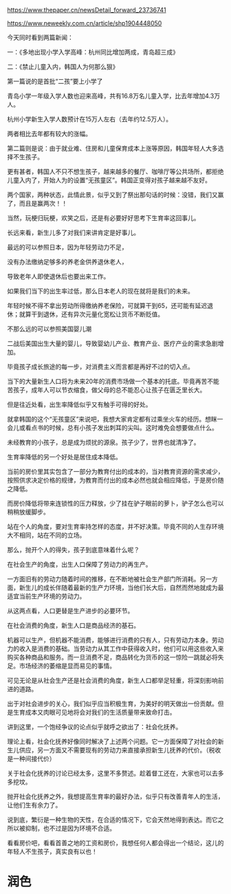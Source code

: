 

https://www.thepaper.cn/newsDetail_forward_23736741

https://www.neweekly.com.cn/article/shp1904448050


今天同时看到两篇新闻：

一：《多地出现小学入学高峰：杭州同比增加两成，青岛超三成》

二：《禁止儿童入内，韩国人为何那么狠》

第一篇说的是首批“二孩”要上小学了

青岛小学一年级入学人数也迎来高峰，共有16.8万名儿童入学，比去年增加4.3万人。

杭州小学新生入学人数预计在15万人左右（去年约12.5万人）。

两者相比去年都有较大的涨幅。   

第二篇则是说：由于就业难、住房和儿童保育成本上涨等原因，韩国年轻人大多选择不生孩子。

更有甚者，韩国人不只不想生孩子，越来越多的餐厅、咖啡厅等公共场所，都拒绝儿童入内了，开始人为的设置“无孩童区”。韩国正变得对孩子越来越不友好。


两个国家，两种状态，此情此景，似乎又到了祭出那句话的时候：没错，我们又赢了，而且是赢两次！！

当然，玩梗归玩梗，欢笑之后，还是有必要好好思考下生育率这回事儿。

长远来看，新生儿多了对我们来讲肯定是好事儿。

最远的可以参照日本，因为年轻劳动力不足，

没有办法缴纳足够多的养老金供养退休老人，

导致老年人即使退休后也要出来工作。

如果我们当下的出生率过低，那么日本老人的现在就将是我们的未来。

年轻时候不得不拿出劳动所得缴纳养老保险，可就算干到65，还可能有延迟退休；就算干到退休，还有异次元量化宽松让货币不断贬值。

不那么远的可以参照美国婴儿潮

二战后美国出生大量的婴儿，导致婴幼儿产业、教育产业、医疗产业的需求急剧增加。

毕竟孩子成长旅途的每一步，对消费主义而言都是再好不过的切入点。

当下的大量新生人口将为未来20年的消费市场做一个基本的托底。毕竟再苦不能苦孩子，成年人可以节衣缩食，做父母的总不能忍心让孩子在匮乏里长大。

但是往近处看，出生率降低似乎又有触手可得的好处。

就拿韩国的这个“无孩童区”来说吧，我想大家肯定都有过乘坐火车的经历。想眯一会儿或看点书的时候，总有小孩子发出刺耳的尖叫。这时难免会想要做点什么。

未经教育的小孩子，总是成为烦扰的源泉。孩子少了，世界也就清净了。

生育率降低的另一个好处是居住成本降低。

当前的房价里其实包含了一部分为教育付出的成本的，当对教育资源的需求减少，按照供求决定价格的规律，为教育而付出的成本必然也就会相应降低，于是房价随之降低。

而房价降低将带来连锁性的压力释放，少了挂在驴子眼前的萝卜，驴子怎么也可以稍稍放缓脚步。

站在个人的角度，要对生育率持怎样的态度，并不好决策。毕竟不同的人生存环境大不相同，站在不同的立场。

那么，抛开个人的得失，孩子到底意味着什么呢？

在社会生产的角度，出生人口保障了劳动力的再生产。

一方面旧有的劳动力随着时间的推移，在不断地被社会生产部门所消耗。另一方面，新生儿的成长伴随着最新的生产力环境，当他们长大后，自然而然地就成为最适宜当前生产环境的劳动力。

从这两点看，人口更替是生产进步的必要环节。

在社会消费的角度，新生人口是商品经济的基石。

机器可以生产，但机器不能消费，能够进行消费的只有人，只有劳动力本身。劳动力的收入是消费的基础。当劳动力从其工作中获得收入时，他们可以用这些收入来购买各种商品和服务。而一旦消费不足，商品转化为货币的这一惊险一跳就必将失足。市场经济的萎缩是显而易见的事情。

可见无论是从社会生产还是社会消费的角度，新生人口都举足轻重，将深刻影响前进的道路。

出于对社会进步的关心，我们似乎应当积极生育，为美好的明天做出一份贡献。但是生育成本又肉眼可见地将会对我们的生活质量带来致命打击。

讲到这里，一个饱经争议的论点似乎就呼之欲出了：社会化抚养。

理论上看，社会化抚养好像同时解决了上述两个问题。它一方面保障了对社会的新生儿供应，另一方面又不需要现有的劳动力来直接承担新生儿抚养的代价。（税收是一种间接代价）

关于社会化抚养的讨论已经太多，这里不多赘述。趁着督工还在，大家也可以去多多挖坟。

抛开社会化抚养之外，我想提高生育率的最好办法，似乎只有改善青年人的生活，让他们生有余力了。

说到底，繁衍是一种生物的天性，在合适的情况下，它会天然地得到表达。而它之所以被抑制，也不过是因为环境不合适。

看看房价吧，看看首善之地的工资和房价，我想任何人都会得出一个结论，这儿的年轻人不生孩子，真实良有以也！

# 润色


